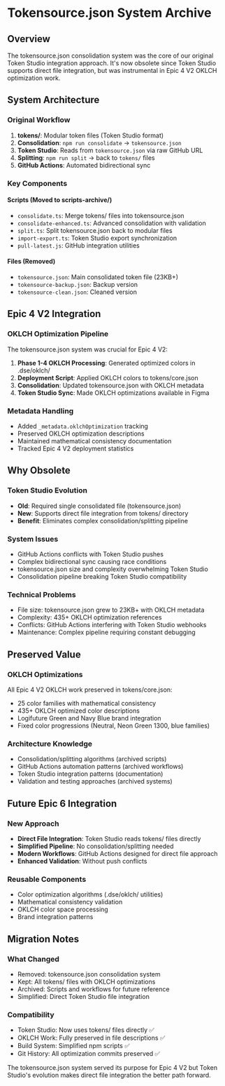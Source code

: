 # Tokensource.json System Archive

## Overview

The tokensource.json consolidation system was the core of our original Token Studio integration approach. It's now obsolete since Token Studio supports direct file integration, but was instrumental in Epic 4 V2 OKLCH optimization work.

## System Architecture

### Original Workflow
1. **tokens/**: Modular token files (Token Studio format)
2. **Consolidation**: `npm run consolidate` → `tokensource.json`
3. **Token Studio**: Reads from `tokensource.json` via raw GitHub URL
4. **Splitting**: `npm run split` → back to `tokens/` files
5. **GitHub Actions**: Automated bidirectional sync

### Key Components

#### Scripts (Moved to scripts-archive/)
- `consolidate.ts`: Merge tokens/ files into tokensource.json
- `consolidate-enhanced.ts`: Advanced consolidation with validation
- `split.ts`: Split tokensource.json back to modular files
- `import-export.ts`: Token Studio export synchronization
- `pull-latest.js`: GitHub integration utilities

#### Files (Removed)
- `tokensource.json`: Main consolidated token file (23KB+)
- `tokensource-backup.json`: Backup version
- `tokensource-clean.json`: Cleaned version

## Epic 4 V2 Integration

### OKLCH Optimization Pipeline
The tokensource.json system was crucial for Epic 4 V2:

1. **Phase 1-4 OKLCH Processing**: Generated optimized colors in .dse/oklch/
2. **Deployment Script**: Applied OKLCH colors to tokens/core.json
3. **Consolidation**: Updated tokensource.json with OKLCH metadata
4. **Token Studio Sync**: Made OKLCH optimizations available in Figma

### Metadata Handling
- Added `_metadata.oklchOptimization` tracking
- Preserved OKLCH optimization descriptions
- Maintained mathematical consistency documentation
- Tracked Epic 4 V2 deployment statistics

## Why Obsolete

### Token Studio Evolution
- **Old**: Required single consolidated file (tokensource.json)
- **New**: Supports direct file integration from tokens/ directory
- **Benefit**: Eliminates complex consolidation/splitting pipeline

### System Issues
- GitHub Actions conflicts with Token Studio pushes
- Complex bidirectional sync causing race conditions  
- tokensource.json size and complexity overwhelming Token Studio
- Consolidation pipeline breaking Token Studio compatibility

### Technical Problems
- File size: tokensource.json grew to 23KB+ with OKLCH metadata
- Complexity: 435+ OKLCH optimization references
- Conflicts: GitHub Actions interfering with Token Studio webhooks
- Maintenance: Complex pipeline requiring constant debugging

## Preserved Value

### OKLCH Optimizations
All Epic 4 V2 OKLCH work preserved in tokens/core.json:
- 25 color families with mathematical consistency
- 435+ OKLCH optimized color descriptions
- Logifuture Green and Navy Blue brand integration
- Fixed color progressions (Neutral, Neon Green 1300, blue families)

### Architecture Knowledge
- Consolidation/splitting algorithms (archived scripts)
- GitHub Actions automation patterns (archived workflows)
- Token Studio integration patterns (documentation)
- Validation and testing approaches (archived systems)

## Future Epic 6 Integration

### New Approach
- **Direct File Integration**: Token Studio reads tokens/ files directly
- **Simplified Pipeline**: No consolidation/splitting needed
- **Modern Workflows**: GitHub Actions designed for direct file approach
- **Enhanced Validation**: Without push conflicts

### Reusable Components
- Color optimization algorithms (.dse/oklch/ utilities)
- Mathematical consistency validation
- OKLCH color space processing
- Brand integration patterns

## Migration Notes

### What Changed
- Removed: tokensource.json consolidation system
- Kept: All tokens/ files with OKLCH optimizations
- Archived: Scripts and workflows for future reference
- Simplified: Direct Token Studio file integration

### Compatibility
- Token Studio: Now uses tokens/ files directly ✅
- OKLCH Work: Fully preserved in file descriptions ✅
- Build System: Simplified npm scripts ✅
- Git History: All optimization commits preserved ✅

The tokensource.json system served its purpose for Epic 4 V2 but Token Studio's evolution makes direct file integration the better path forward.